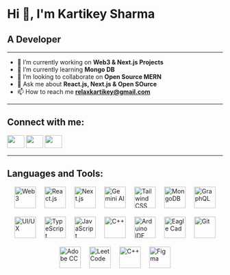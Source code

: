 # Hi 👋, I'm Kartikey Sharma
## A Developer

---

- 🔭 I’m currently working on **Web3 & Next.js Projects**
- 🌱 I’m currently learning **Mongo DB**
- 👯 I’m looking to collaborate on **Open Source MERN**
- 💬 Ask me about **React.js, Next.js & Open SOurce**
- 📫 How to reach me **relaxkartikey@gmail.com**

---

## Connect with me:
[<img src="https://raw.githubusercontent.com/rahuldkjain/github-profile-readme-generator/master/src/images/icons/Social/twitter.svg" height="30" width="40">](https://twitter.com/relaxkartikey)
[<img src="https://raw.githubusercontent.com/rahuldkjain/github-profile-readme-generator/master/src/images/icons/Social/linked-in-alt.svg" height="30" width="40">](https://linkedin.com/in/relaxkartikey)
[<img src="https://raw.githubusercontent.com/rahuldkjain/github-profile-readme-generator/master/src/images/icons/Social/behance.svg" height="30" width="40">](https://www.behance.net/relaxkartikey)

---

## Languages and Tools:
<div style="display: flex; flex-wrap: wrap; gap: 20px; justify-content: center;">

  <img src="https://img.icons8.com/?size=100&id=100819&format=png&color=FFFFFF" alt="Web3" width="50" height="50"/>
  <img src="https://img.icons8.com/color/48/000000/react-native.png" alt="React.js" width="50" height="50"/>
  <img src="https://img.icons8.com/color/48/000000/nextjs.png" alt="Next.js" width="50" height="50"/>
  <img src="https://img.icons8.com/color/48/000000/gemini.png" alt="Gemini AI" width="50" height="50"/>
  <img src="https://img.icons8.com/color/48/000000/tailwindcss.png" alt="Tailwind CSS" width="50" height="50"/>
  <img src="https://img.icons8.com/color/48/000000/mongodb.png" alt="MongoDB" width="50" height="50"/>
  <img src="https://img.icons8.com/color/48/000000/graphql.png" alt="GraphQL" width="50" height="50"/>
  <img src="https://img.icons8.com/?size=100&id=45982&format=png&color=000000" alt="UI/UX" width="50" height="50"/>
  <img src="https://img.icons8.com/color/48/000000/typescript.png" alt="TypeScript" width="50" height="50"/>
  <img src="https://img.icons8.com/color/48/000000/javascript.png" alt="JavaScript" width="50" height="50"/>
  <img src="https://img.icons8.com/color/48/000000/c-plus-plus-logo.png" alt="C++" width="50" height="50"/>
  <img src="https://img.icons8.com/?size=100&id=13444&format=png&color=000000" alt="Arduino IDE" width="50" height="50"/>
  <img src="https://img.icons8.com/?size=100&id=h6Q5RFsHCbTI&format=png&color=000000" alt="Eagle Cad" width="50" height="50"/>
  <img src="https://img.icons8.com/?size=100&id=20906&format=png&color=000000" alt="Git" width="50" height="50"/>
  <img src="https://img.icons8.com/?size=100&id=gav46YArUSy1&format=png&color=000000" alt="Adobe CC" width="50" height="50"/>
  <img src="https://img.icons8.com/?size=100&id=9L16NypUzu38&format=png&color=000000" alt="LeetCode" width="50" height="50"/>
  <img src="https://img.icons8.com/?size=100&id=tmthf8xybKpa&format=png&color=000000" alt="C++" width="50" height="50"/>
  <img src="https://img.icons8.com/?size=100&id=zfHRZ6i1Wg0U&format=png&color=000000" alt="Figma" width="50" height="50"/>

</div>
